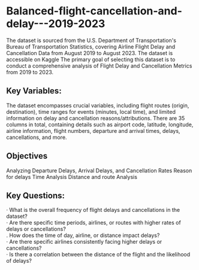 # Balanced-flight-cancellation-and-delay---2019-2023

The dataset is sourced from the U.S. Department of Transportation's Bureau of Transportation Statistics, covering Airline Flight Delay and Cancellation Data from August 2019 to August 2023. The dataset is accessible on Kaggle
The primary goal of selecting this dataset is to conduct a comprehensive analysis of Flight Delay and Cancellation Metrics from 2019 to 2023.

## Key Variables:

The dataset encompasses crucial variables, including flight routes (origin, destination), time ranges for events (minutes, local time), and limited information on delay and cancellation reasons/attributions. There are 35 columns in total, containing details such as airport code, latitude, longitude, airline information, flight numbers, departure and arrival times, delays, cancellations, and more.

## Objectives
 Analyzing  Departure Delays, Arrival Delays, and Cancellation Rates
  Reason for delays
  Time Analysis
  Distance and route Analysis
  
## Key Questions: 
·   What is the overall frequency of flight delays and cancellations in the dataset? <br>
·   Are there specific time periods, airlines, or routes with higher rates of delays or cancellations?  <br>
.   How does the time of day, airline, or distance impact delays?  <br>
·   Are there specific airlines consistently facing higher delays or cancellations?  <br>
·  Is there a correlation between the distance of the flight and the likelihood of delays? 

